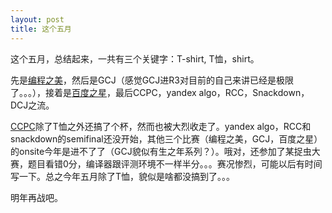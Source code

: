 ```yaml
---
layout: post
title: 这个五月
---
```


这个五月，总结起来，一共有三个关键字：T-shirt, T恤，shirt。

先是[编程之美](http://blog.qwertier.cn/2016/05/16/bop16r2/)，然后是GCJ（感觉GCJ进R3对目前的自己来讲已经是极限了。。。），接着是[百度之星](http://blog.qwertier.cn/2016/05/29/astar-2016-semifinal/)，最后CCPC，yandex algo，RCC，Snackdown，DCJ之流。

[CCPC](http://blog.qwertier.cn/2016/05/15/CCPC2015/)除了T恤之外还搞了个杯，然而也被大烈收走了。yandex algo，RCC和snackdown的semifinal还没开始，其他三个比赛（编程之美，GCJ，百度之星）的onsite今年是进不了了（GCJ貌似有生之年系列？）。哦对，还参加了某捉虫大赛，题目看错0分，编译器跟评测环境不一样半分。。。赛况惨烈，可能以后有时间写一下。总之今年五月除了T恤，貌似是啥都没搞到了。。。

明年再战吧。
